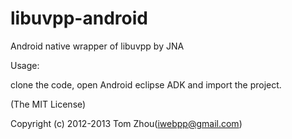 libuvpp-android
===============

Android native wrapper of libuvpp by JNA


Usage:

  clone the code, open Android eclipse ADK and import the project.


(The MIT License)

Copyright (c) 2012-2013 Tom Zhou(iwebpp@gmail.com)

